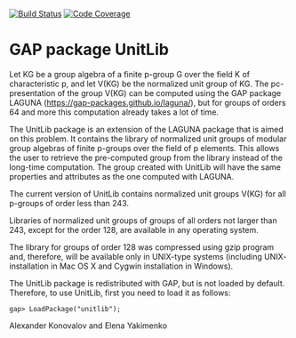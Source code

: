 [![Build Status](https://github.com/gap-packages/unitlib/workflows/CI/badge.svg?branch=master)](https://github.com/gap-packages/unitlib/actions?query=workflow%3ACI+branch%3Amaster)
[![Code Coverage](https://codecov.io/github/gap-packages/unitlib/coverage.svg?branch=master&token=)](https://codecov.io/gh/gap-packages/unitlib)

# GAP package UnitLib

Let KG be  a group algebra  of  a  finite  p-group  G  over  the  field  K of 
characteristic  p,  and  let  V(KG)  be  the normalized  unit  group  of  KG. 
The  pc-presentation  of  the  group  V(KG)  can be computed  using  the  GAP 
package  LAGUNA  (https://gap-packages.github.io/laguna/),  but for groups of
orders 64 and more this computation already takes a lot of time.

The UnitLib package  is an extension  of the LAGUNA package  that is aimed on 
this problem.  It contains the library  of normalized unit groups  of modular 
group algebras of  finite p-groups  over the field of p elements. This allows 
the user  to retrieve the  pre-computed group from the library instead of the 
long-time computation.  The group  created  with  UnitLib will  have the same 
properties and attributes as the one computed with LAGUNA.

The current version  of UnitLib  contains normalized  unit groups  V(KG)  for 
all p-groups of order less than 243.

Libraries  of  normalized  unit groups  of groups  of all  orders  not  larger 
than 243, except for the order 128, are available in any operating system.  

The library for  groups  of order 128  was compressed using gzip program and, 
therefore,  will be available  only  in  UNIX-type systems  (including  UNIX-
installation in Mac OS X and Cygwin installation in Windows).  

The UnitLib package is redistributed with GAP,  but is not loaded by default. 
Therefore, to use UnitLib, first you need to load it as follows:

    gap> LoadPackage("unitlib");


Alexander Konovalov and Elena Yakimenko
